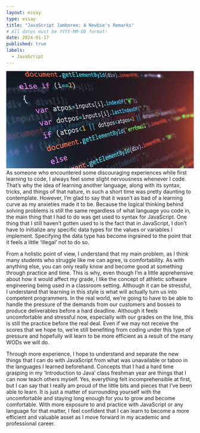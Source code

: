 ```yaml
---
layout: essay
type: essay
title: "JavaScript Jamboree: A Newbie's Remarks"
# All dates must be YYYY-MM-DD format!
date: 2024-01-17
published: true
labels:
  - JavaScript
---
```

<img class="img-fluid" src="../img/js.jpg">
As someone who encountered some discouraging experiences while first learning to code, I always feel some slight nervousness whenever I code. That’s why the idea of learning another language, along with its syntax, tricks, and things of that nature, in such a short time was pretty daunting to contemplate. However, I’m glad to say that it wasn’t as bad of a learning curve as my anxieties made it to be. Because the logical thinking behind solving problems is still the same regardless of what language you code in, the main thing that I had to do was get used to syntax for JavaScript. One thing that I still haven’t gotten used to is the fact that in JavaScript, I don’t have to initialize any specific data types for the values or variables I implement. Specifying the data type has become ingrained to the point that it feels a little ‘illegal’ not to do so.

From a holistic point of view, I understand that my main problem, as I think many students who struggle like me can agree, is comfortability. As with anything else, you can only really know and become good at something through practice and time. This is why, even though I’m a little apprehensive about how it would affect my grade, I like the concept of athletic software engineering being used in a classroom setting. Although it can be stressful, I understand that learning in this style is what will actually turn us into competent programmers. In the real world, we’re going to have to be able to handle the pressure of the demands from our customers and bosses to produce deliverables before a hard deadline. Although it feels uncomfortable and stressful now, especially with our grades on the line, this is still the practice before the real deal. Even if we may not receive the scores that we hope to, we’re still benefiting from coding under this type of pressure and hopefully will learn to be more efficient as a result of the many WODs we will do.  

Through more experience, I hope to understand and separate the new things that I can do with JavaScript from what was unavailable or taboo in the languages I learned beforehand. Concepts that I had a hard time grasping in my ‘Introduction to Java’ class freshman year are things that I can now teach others myself. Yes, everything felt incomprehensible at first, but I can say that I really am proud of the little bits and pieces that I’ve been able to learn. It is just a matter of surrounding yourself with the uncomfortable and staying long enough for you to grow and become comfortable. With more exposure to and practice with JavaScript or any language for that matter, I feel confident that I can learn to become a more efficient and valuable asset as I move forward in my academic and professional career.

